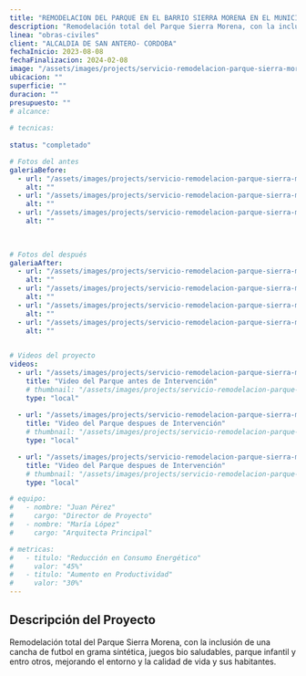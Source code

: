 ```yaml
---
title: "REMODELACION DEL PARQUE EN EL BARRIO SIERRA MORENA EN EL MUNICIPIO DE SAN ANTERO CORDOBA CONTRATO DE OBRA PÚBLICA N° 008-2023"
description: "Remodelación total del Parque Sierra Morena, con la inclusión de una cancha de futbol en grama sintética, juegos bio saludables"
linea: "obras-civiles"
client: "ALCALDIA DE SAN ANTERO- CORDOBA"
fechaInicio: 2023-08-08
fechaFinalizacion: 2024-02-08
image: "/assets/images/projects/servicio-remodelacion-parque-sierra-morena/despues/despues-sierra-morena_001.webp"
ubicacion: ""
superficie: ""
duracion: ""
presupuesto: ""
# alcance:
  
# tecnicas:
  
status: "completado"

# Fotos del antes
galeriaBefore:
  - url: "/assets/images/projects/servicio-remodelacion-parque-sierra-morena/antes/antes-sierra-morena_001.webp"
    alt: ""
  - url: "/assets/images/projects/servicio-remodelacion-parque-sierra-morena/antes/antes-sierra-morena_002.webp"
    alt: ""
  - url: "/assets/images/projects/servicio-remodelacion-parque-sierra-morena/antes/antes-sierra-morena_003.webp"
    alt: ""
   
  

# Fotos del después
galeriaAfter:
  - url: "/assets/images/projects/servicio-remodelacion-parque-sierra-morena/despues/despues-sierra-morena_001.webp"
    alt: ""
  - url: "/assets/images/projects/servicio-remodelacion-parque-sierra-morena/despues/despues-sierra-morena_002.webp"
    alt: ""
  - url: "/assets/images/projects/servicio-remodelacion-parque-sierra-morena/despues/despues-sierra-morena_003.webp"
    alt: ""
  - url: "/assets/images/projects/servicio-remodelacion-parque-sierra-morena/despues/despues-sierra-morena_004.webp"
    alt: ""
  

# Videos del proyecto
videos:
  - url: "/assets/images/projects/servicio-remodelacion-parque-sierra-morena/video/antes/antes-sierra-morena.mp4"
    title: "Video del Parque antes de Intervención"
    # thumbnail: "/assets/images/projects/servicio-remodelacion-parque-sierra-morena/antes/antes-sierra-morena_001.webp"
    type: "local"
  
  - url: "/assets/images/projects/servicio-remodelacion-parque-sierra-morena/video/despues/despues-sierra-morena.mp4"
    title: "Video del Parque despues de Intervención"
    # thumbnail: "/assets/images/projects/servicio-remodelacion-parque-sierra-morena/despues/despues-sierra-morena_002.webp"
    type: "local"

  - url: "/assets/images/projects/servicio-remodelacion-parque-sierra-morena/video/despues/despues-sierra-morena-2.mp4"
    title: "Video del Parque despues de Intervención"
    # thumbnail: "/assets/images/projects/servicio-remodelacion-parque-sierra-morena/despues/despues-sierra-morena_003.webp"
    type: "local"

# equipo:
#   - nombre: "Juan Pérez"
#     cargo: "Director de Proyecto"
#   - nombre: "María López"
#     cargo: "Arquitecta Principal"

# metricas:
#   - titulo: "Reducción en Consumo Energético"
#     valor: "45%"
#   - titulo: "Aumento en Productividad"
#     valor: "30%"
---
```


## Descripción del Proyecto

Remodelación total del Parque Sierra Morena, con la inclusión de una cancha de futbol en grama sintética, juegos bio saludables, parque infantil y entro otros, mejorando el entorno y la calidad de vida y sus habitantes.

